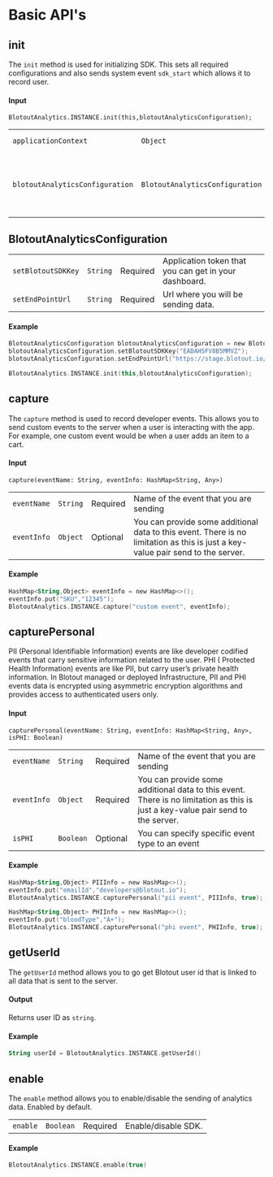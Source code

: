 # Basic API's

## init
The `init` method is used for initializing SDK. This sets all required configurations and also sends system event `sdk_start` which allows it to record user.

#### Input
`BlotoutAnalytics.INSTANCE.init(this,blotoutAnalyticsConfiguration);`

|||||
|---|---|---|---|
| `applicationContext` | `Object` | Application Context |
| `blotoutAnalyticsConfiguration` | `BlotoutAnalyticsConfiguration` | This Model contains information related to SDK initialization |

## BlotoutAnalyticsConfiguration

|||||
|---|---|---|---|
| `setBlotoutSDKKey` | `String` | Required | Application token that you can get in your dashboard. |
| `setEndPointUrl` | `String` | Required | Url where you will be sending data. |


#### Example
```kotlin
BlotoutAnalyticsConfiguration blotoutAnalyticsConfiguration = new BlotoutAnalyticsConfiguration();
blotoutAnalyticsConfiguration.setBlotoutSDKKey("EADAH5FV8B5MMVZ");
blotoutAnalyticsConfiguration.setEndPointUrl("https://stage.blotout.io/sdk/");

BlotoutAnalytics.INSTANCE.init(this,blotoutAnalyticsConfiguration);
```

## capture
The `capture` method is used to record developer events. This allows you to send custom events to the server when a user is interacting with the app. For example, one custom event would be when a user adds an item to a cart.

#### Input
`capture(eventName: String, eventInfo: HashMap<String, Any>)`

|||||
|---|---|---|---|
| `eventName` | `String` | Required | Name of the event that you are sending |
| `eventInfo` | `Object` | Optional | You can provide some additional data to this event. There is no limitation as this is just a key-value pair send to the server. |

#### Example
```kotlin
HashMap<String,Object> eventInfo = new HashMap<>();
eventInfo.put("SKU","12345");
BlotoutAnalytics.INSTANCE.capture("custom event", eventInfo);
```

## capturePersonal
PII (Personal Identifiable Information) events are like developer codified events that carry sensitive information related to the user.
PHI ( Protected Health Information) events are like PII, but carry user’s private health information.
In Blotout managed or deployed Infrastructure, PII and PHI events data is encrypted using asymmetric encryption algorithms and provides access to authenticated users only.

#### Input
`capturePersonal(eventName: String, eventInfo: HashMap<String, Any>, isPHI: Boolean)`

|||||
|---|---|---|---|
| `eventName` | `String` | Required | Name of the event that you are sending |
| `eventInfo` | `Object` | Required | You can provide some additional data to this event. There is no limitation as this is just a key-value pair send to the server. |
| `isPHI` | `Boolean` | Optional | You can specify specific event type to an event|

#### Example
```kotlin
HashMap<String,Object> PIIInfo = new HashMap<>();
eventInfo.put("emailId","developers@blotout.io");
BlotoutAnalytics.INSTANCE.capturePersonal("pii event", PIIInfo, true);
```

```kotlin
HashMap<String,Object> PHIInfo = new HashMap<>();
eventInfo.put("bloodType","A+");
BlotoutAnalytics.INSTANCE.capturePersonal("phi event", PHIInfo, true);
```

## getUserId
The `getUserId` method allows you to go get Blotout user id that is linked to all data that is sent to the server.

#### Output
Returns user ID as `string`.

#### Example
```kotlin
String userId = BlotoutAnalytics.INSTANCE.getUserId()
```

## enable
The `enable` method allows you to enable/disable the sending of analytics data. Enabled by default.

|||||
|---|---|---|---|
| `enable` | `Boolean` | Required | Enable/disable SDK. |

#### Example
```kotlin
BlotoutAnalytics.INSTANCE.enable(true)
```
